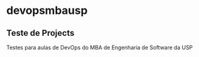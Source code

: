 # devopsmbausp
## Teste de Projects
Testes para aulas de DevOps do MBA de Engenharia de Software da USP
